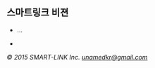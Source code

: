 ## 스마트링크 비젼


* ...

-
*&copy; 2015 SMART-LINK Inc. [unamedkr@gmail.com](mailto:unamedkr@gmail.com)*